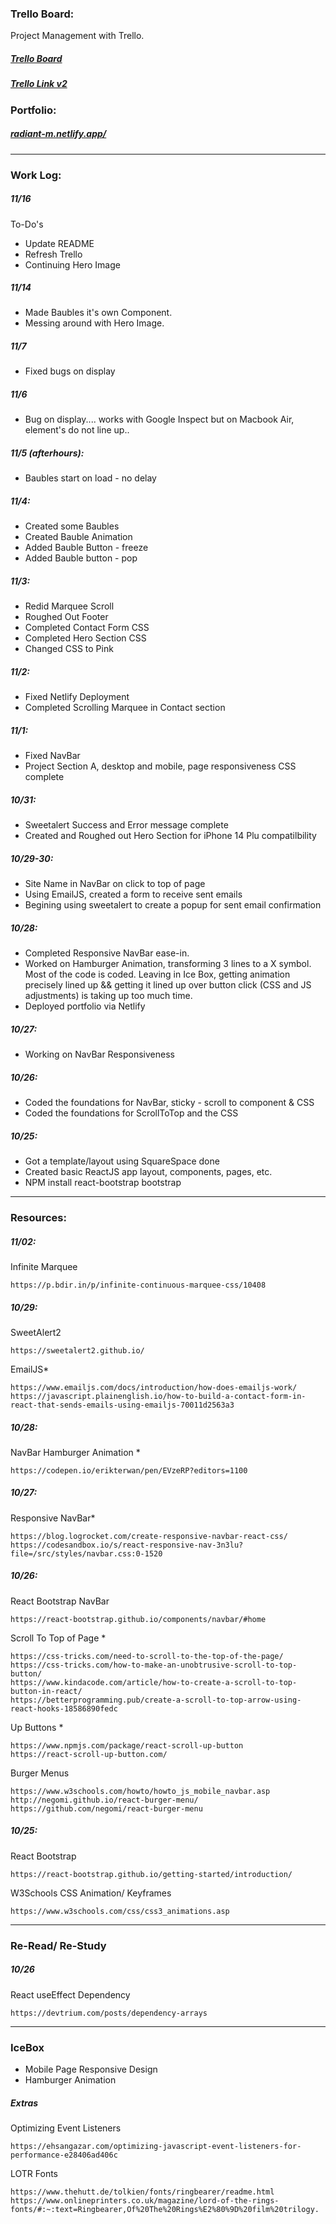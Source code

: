 
### Trello Board:
Project Management with Trello.
##### [Trello Board](https://trello.com/invite/b/JCTYkyVs/ATTIc56c95d786ca5be1863ffb8c94daf06c92FAAEE8/portfolio)
##### [Trello Link v2](https://trello.com/b/JCTYkyVs/portfolio)

### Portfolio:
##### [radiant-m.netlify.app/](https://radiant-m.netlify.app/)

<hr/>


### Work Log:

##### 11/16
To-Do's
- Update README
- Refresh Trello
- Continuing Hero Image

##### 11/14
- Made Baubles it's own Component.
- Messing around with Hero Image.

##### 11/7
- Fixed bugs on display

##### 11/6
- Bug on display.... works with Google Inspect but on Macbook Air, element's do not line up..

##### 11/5 (afterhours):
- Baubles start on load - no delay

##### 11/4: 
- Created some Baubles
- Created Bauble Animation
- Added Bauble Button - freeze
- Added Bauble button - pop

##### 11/3:
- Redid Marquee Scroll
- Roughed Out Footer
- Completed Contact Form CSS
- Completed Hero Section CSS
- Changed CSS to Pink

##### 11/2:
- Fixed Netlify Deployment
- Completed Scrolling Marquee in Contact section

##### 11/1:
- Fixed NavBar
- Project Section A, desktop and mobile, page responsiveness CSS complete

##### 10/31:
- Sweetalert Success and Error message complete
- Created and Roughed out Hero Section for iPhone 14 Plu compatilbility

##### 10/29-30:
- Site Name in NavBar on click to top of page
- Using EmailJS, created a form to receive sent emails
- Begining using sweetalert to create a popup for sent email confirmation

##### 10/28:
- Completed Responsive NavBar ease-in. 
- Worked on Hamburger Animation, transforming 3 lines to a X symbol. Most of the code is coded. Leaving in Ice Box, getting animation precisely lined up && getting it lined up over button click (CSS and JS adjustments) is taking up too much time.
- Deployed portfolio via Netlify

##### 10/27:
- Working on NavBar Responsiveness

##### 10/26:
- Coded the foundations for NavBar, sticky - scroll to component & CSS
- Coded the foundations for ScrollToTop and the CSS

##### 10/25:
- Got a template/layout using SquareSpace done
- Created basic ReactJS app layout, components, pages, etc.
- NPM install react-bootstrap bootstrap

<hr/>


### Resources:

##### 11/02:
Infinite Marquee
```
https://p.bdir.in/p/infinite-continuous-marquee-css/10408
```
##### 10/29:
SweetAlert2
``` 
https://sweetalert2.github.io/
```
EmailJS*
``` 
https://www.emailjs.com/docs/introduction/how-does-emailjs-work/ 
https://javascript.plainenglish.io/how-to-build-a-contact-form-in-react-that-sends-emails-using-emailjs-70011d2563a3 
```
##### 10/28:
NavBar Hamburger Animation *
```
https://codepen.io/erikterwan/pen/EVzeRP?editors=1100
```
##### 10/27:
Responsive NavBar*
```
https://blog.logrocket.com/create-responsive-navbar-react-css/
https://codesandbox.io/s/react-responsive-nav-3n3lu?file=/src/styles/navbar.css:0-1520
```
##### 10/26:
React Bootstrap NavBar
```
https://react-bootstrap.github.io/components/navbar/#home
```
Scroll To Top of Page *
```
https://css-tricks.com/need-to-scroll-to-the-top-of-the-page/
https://css-tricks.com/how-to-make-an-unobtrusive-scroll-to-top-button/
https://www.kindacode.com/article/how-to-create-a-scroll-to-top-button-in-react/
https://betterprogramming.pub/create-a-scroll-to-top-arrow-using-react-hooks-18586890fedc 
```
Up Buttons *
```
https://www.npmjs.com/package/react-scroll-up-button
https://react-scroll-up-button.com/
```
Burger Menus
```
https://www.w3schools.com/howto/howto_js_mobile_navbar.asp
http://negomi.github.io/react-burger-menu/
https://github.com/negomi/react-burger-menu
```
##### 10/25: 
React Bootstrap 
```
https://react-bootstrap.github.io/getting-started/introduction/
```
W3Schools CSS Animation/ Keyframes
```
https://www.w3schools.com/css/css3_animations.asp
```

<hr/>


### Re-Read/ Re-Study
##### 10/26
React useEffect Dependency
```
https://devtrium.com/posts/dependency-arrays
```

<hr/>


### IceBox
- Mobile Page Responsive Design
- Hamburger Animation

##### Extras
Optimizing Event Listeners 
```
https://ehsangazar.com/optimizing-javascript-event-listeners-for-performance-e28406ad406c
```
LOTR Fonts 
``` 
https://www.thehutt.de/tolkien/fonts/ringbearer/readme.html
https://www.onlineprinters.co.uk/magazine/lord-of-the-rings-fonts/#:~:text=Ringbearer,Of%20The%20Rings%E2%80%9D%20film%20trilogy.
```
